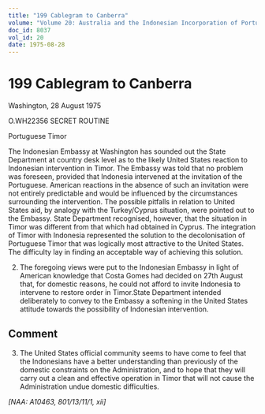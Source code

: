 ```yaml
---
title: "199 Cablegram to Canberra"
volume: "Volume 20: Australia and the Indonesian Incorporation of Portuguese Timor, 1974-1976"
doc_id: 8037
vol_id: 20
date: 1975-08-28
---
```


# 199 Cablegram to Canberra

Washington, 28 August 1975

O.WH22356 SECRET ROUTINE

Portuguese Timor

The Indonesian Embassy at Washington has sounded out the State Department at country desk level as to the likely United States reaction to Indonesian intervention in Timor. The Embassy was told that no problem was foreseen, provided that Indonesia intervened at the invitation of the Portuguese. American reactions in the absence of such an invitation were not entirely predictable and would be influenced by the circumstances surrounding the intervention. The possible pitfalls in relation to United States aid, by analogy with the Turkey/Cyprus situation, were pointed out to the Embassy. State Department recognised, however, that the situation in Timor was different from that which had obtained in Cyprus. The integration of Timor with Indonesia represented the solution to the decolonisation of Portuguese Timor that was logically most attractive to the United States. The difficulty lay in finding an acceptable way of achieving this solution.

  2. The foregoing views were put to the Indonesian Embassy in light of American knowledge that Costa Gomes had decided on 27th August that, for domestic reasons, he could not afford to invite Indonesia to intervene to restore order in Timor.State Department intended deliberately to convey to the Embassy a softening in the United States attitude towards the possibility of Indonesian intervention. 

## Comment

  3. The United States official community seems to have come to feel that the Indonesians have a better understanding than previously of the domestic constraints on the Administration, and to hope that they will carry out a clean and effective operation in Timor that will not cause the Administration undue domestic difficulties.



_[NAA: A10463, 801/13/11/1, xii]_
